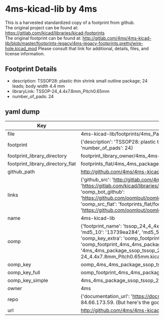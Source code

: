 # 4ms-kicad-lib by 4ms  
This is a harvested standardized copy of a footprint from github.  
The original project can be found at:  
https://gitlab.com/kicad/libraries/kicad-footprints  
The original footprint can be found at:
http://gitlab.com/4ms/4ms-kicad-lib/blob/master/footprints-legacy/4ms-legacy-footprints.pretty/wire-hole.kicad_mod
Please consult that link for additional, details, files, and license information.  
## Footprint Details
* description: TSSOP28: plastic thin shrink small outline package; 24 leads; body width 4.4 mm  
* libraryLink: TSSOP-24_4.4x7.8mm_Pitch0.65mm  
* number_of_pads: 24  
## yaml dump  
| Key | Value |  
| --- | --- |  
| file | 4ms-kicad-lib/footprints/4ms_Package_SSOP.pretty/TSSOP-24_4.4x7.8mm_Pitch0.65mm.kicad_mod |  
| footprint | {'description': 'TSSOP28: plastic thin shrink small outline package; 24 leads; body width 4.4 mm', 'libraryLink': 'TSSOP-24_4.4x7.8mm_Pitch0.65mm', 'number_of_pads': 24} |  
| footprint_library_directory | footprint_library_owner/4ms_4ms-kicad-lib |  
| footprint_library_directory_flat | footprints_flat/4ms_4ms_package_ssop_tssop_24_4_4x7_8mm_pitch0_65mm/working |  
| github_path | http://github.com/4ms/4ms-kicad-lib/blob/master/footprints/4ms_Package_SSOP.pretty/TSSOP-24_4.4x7.8mm_Pitch0.65mm.kicad_mod |  
| links | {'github_src': 'http://gitlab.com/4ms/4ms-kicad-lib/blob/master/footprints-legacy/4ms-legacy-footprints.pretty/wire-hole.kicad_mod', 'github_src_repo': 'https://gitlab.com/kicad/libraries/kicad-footprints', 'oomp_bot': 'footprints/4ms_4ms_package_ssop_tssop_24_4_4x7_8mm_pitch0_65mm/working', 'oomp_bot_github': 'https://github.com/oomlout/oomlout_oomp_footprint_bot/tree/main/footprints/4ms_4ms_package_ssop_tssop_24_4_4x7_8mm_pitch0_65mm/working', 'oomp_src_flat': 'footprints_flat/footprints_flat/4ms_4ms_package_ssop_tssop_24_4_4x7_8mm_pitch0_65mm/working', 'oomp_src_flat_github': 'https://github.com/oomlout/oomlout_oomp_footprint_src/tree/main/footprints_flat/4ms_4ms_package_ssop_tssop_24_4_4x7_8mm_pitch0_65mm/working'} |  
| name | 4ms-kicad-lib |  
| oomp | {'footprint_name': 'tssop_24_4_4x7_8mm_pitch0_65mm', 'library_name': '4ms_package_ssop', 'md5': '13739ea284d4a6b62e3bc95e0817dec1', 'md5_10': '13739ea284', 'md5_5': '13739', 'md5_6': '13739e', 'oomp_key': 'oomp_4ms_4ms_package_ssop_tssop_24_4_4x7_8mm_pitch0_65mm', 'oomp_key_extra': 'oomp_footprint_4ms_4ms_package_ssop_tssop_24_4_4x7_8mm_pitch0_65mm', 'oomp_key_full': 'oomp_footprint_4ms_4ms_package_ssop_tssop_24_4_4x7_8mm_pitch0_65mm_13739e', 'oomp_key_simple': '4ms_4ms_package_ssop_tssop_24_4_4x7_8mm_pitch0_65mm', 'original_filename': '4ms-kicad-lib/footprints/4ms_Package_SSOP.pretty/TSSOP-24_4.4x7.8mm_Pitch0.65mm.kicad_mod', 'owner_name': '4ms'} |  
| oomp_key | oomp_4ms_4ms_package_ssop_tssop_24_4_4x7_8mm_pitch0_65mm |  
| oomp_key_full | oomp_footprint_4ms_4ms_package_ssop_tssop_24_4_4x7_8mm_pitch0_65mm |  
| oomp_key_simple | 4ms_4ms_package_ssop_tssop_24_4_4x7_8mm_pitch0_65mm |  
| owner | 4ms |  
| repo | {'documentation_url': 'https://docs.github.com/rest/overview/resources-in-the-rest-api#rate-limiting', 'message': "API rate limit exceeded for 84.66.173.59. (But here's the good news: Authenticated requests get a higher rate limit. Check out the documentation for more details.)"} |  
| url | http://github.com/4ms/4ms-kicad-lib |  

